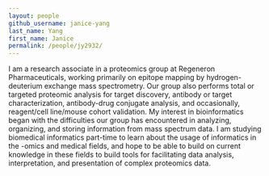 ```yaml
---
layout: people
github_username: janice-yang
last_name: Yang
first_name: Janice
permalink: /people/jy2932/
---
```


I am a research associate in a proteomics group at Regeneron Pharmaceuticals, working primarily on epitope mapping by hydrogen-deuterium exchange mass spectrometry. Our group also performs total or targeted proteomic analysis for target discovery, antibody or target characterization, antibody-drug conjugate analysis, and occasionally, reagent/cell line/mouse cohort validation. My interest in bioinformatics began with the difficulties our group has encountered in analyzing, organizing, and storing information from mass spectrum data. I am studying biomedical informatics part-time to learn about the usage of informatics in the -omics and medical fields, and hope to be able to build on current knowledge in these fields to build tools for facilitating data analysis, interpretation, and presentation of complex proteomics data.